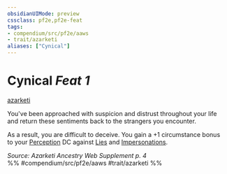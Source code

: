```yaml
---
obsidianUIMode: preview
cssclass: pf2e,pf2e-feat
tags:
- compendium/src/pf2e/aaws
- trait/azarketi
aliases: ["Cynical"]
---
```

# Cynical  *Feat 1*  
[azarketi](../../Rules/traits/azarketi-loag.md)  


You've been approached with suspicion and distrust throughout your life and return these sentiments back to the strangers you encounter.

As a result, you are difficult to deceive. You gain a +1 circumstance bonus to your [Perception](../skills.md#Perception) DC against [Lies](../../Rules/actions/lie.md) and [Impersonations](../../Rules/actions/impersonate.md).

*Source: Azarketi Ancestry Web Supplement p. 4*  
%% #compendium/src/pf2e/aaws #trait/azarketi %%